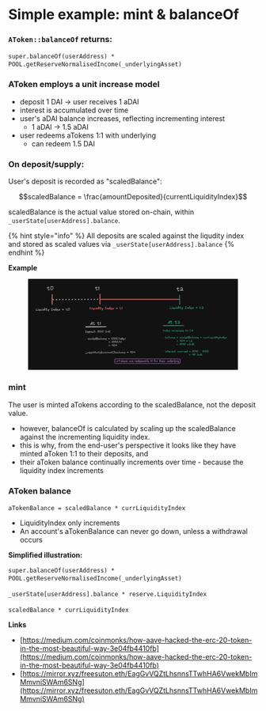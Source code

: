 # Simple example: mint & balanceOf

### `AToken::balanceOf` returns:

```solidity
super.balanceOf(userAddress) * POOL.getReserveNormalisedIncome(_underlyingAsset)
```

### AToken employs a unit increase model

* deposit 1 DAI -> user receives 1 aDAI
* interest is accumulated over time
* user's aDAI balance increases, reflecting incrementing interest
  * 1 aDAI -> 1.5 aDAI
* user redeems aTokens 1:1 with underlying
  * can redeem 1.5 DAI

### On deposit/supply:

User's deposit is recorded as "scaledBalance":

$$scaledBalance = \frac{amountDeposited}{currentLiquidityIndex}$$

scaledBalance is the actual value stored on-chain, within `_userState[userAddress].balance`.

{% hint style="info" %}
All deposits are scaled against the liqudity index and stored as scaled values via `_userState[userAddress].balance`
{% endhint %}

**Example**

<figure><img src="../../.gitbook/assets/image (247).png" alt=""><figcaption></figcaption></figure>

### mint

The user is minted aTokens according to the scaledBalance, not the deposit value.&#x20;

* however, balanceOf is calculated by scaling up the scaledBalance against the incrementing liquidity index.
* this is why, from the end-user's perspective it looks like they have minted aToken 1:1 to their deposits, and
* their aToken balance continually increments over time - because the liquidity index increments

### AToken balance

```solidity
aTokenBalance = scaledBalance * currLiquidityIndex
```

* LiquidityIndex only increments&#x20;
* An account's aTokenBalance can never go down, unless a withdrawal occurs

**Simplified illustration:**

```solidity
super.balanceOf(userAddress) * POOL.getReserveNormalisedIncome(_underlyingAsset)

_userState[userAddress].balance * reserve.LiquidityIndex

scaledBalance * currLiquidityIndex
```



**Links**

* [https://medium.com/coinmonks/how-aave-hacked-the-erc-20-token-in-the-most-beautiful-way-3e04fb4410fb](https://medium.com/coinmonks/how-aave-hacked-the-erc-20-token-in-the-most-beautiful-way-3e04fb4410fb)
* [https://mirror.xyz/freesuton.eth/EagGvVQZtLhsnnsTTwhHA6VwekMbImMmvniSWAm6SNg](https://mirror.xyz/freesuton.eth/EagGvVQZtLhsnnsTTwhHA6VwekMbImMmvniSWAm6SNg)

